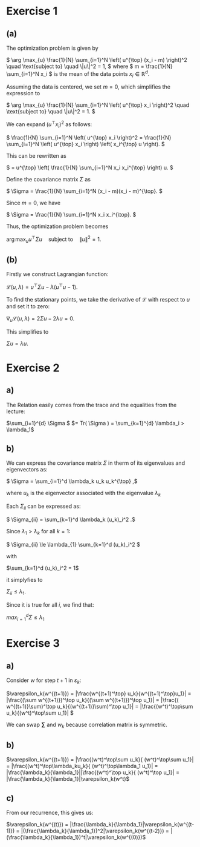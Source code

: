 # Exercise 1

## (a)

The optimization problem is given by 

$`
 \arg \max_{u} \frac{1}{N} \sum_{i=1}^N \left( u^{\top} (x_i - m) \right)^2 \quad \text{subject to} \quad \|u\|^2 = 1, 
`$
where $` m = \frac{1}{N} \sum_{i=1}^N x_i `$ is the mean of the data points $` x_i \in \mathbb{R}^d `$.

Assuming the data is centered, we set $` m = 0 `$, which simplifies the expression to

$`
\arg \max_{u} \frac{1}{N} \sum_{i=1}^N \left( u^{\top} x_i \right)^2 \quad \text{subject to} \quad \|u\|^2 = 1.
`$

We can expand $` \left( u^{\top} x_i \right)^2 `$ as follows:

$`
\frac{1}{N} \sum_{i=1}^N \left( u^{\top} x_i \right)^2 = \frac{1}{N} \sum_{i=1}^N \left( u^{\top} x_i \right) \left( x_i^{\top} u \right).
`$

This can be rewritten as

$`
= u^{\top} \left( \frac{1}{N} \sum_{i=1}^N x_i x_i^{\top} \right) u.
`$

Define the covariance matrix $` \Sigma `$ as

$`
\Sigma = \frac{1}{N} \sum_{i=1}^N (x_i - m)(x_i - m)^{\top}.
`$

Since $` m = 0 `$, we have

$`
\Sigma = \frac{1}{N} \sum_{i=1}^N x_i x_i^{\top}.
`$

Thus, the optimization problem becomes

$`
\arg \max_{u} u^{\top} \Sigma u \quad \text{subject to} \quad \|u\|^2 = 1.
`$

## (b)

Firstly we construct Lagrangian function:

$`
\mathcal{L}(u, \lambda) = u^{\top} \Sigma u - \lambda \left( u^{\top} u - 1 \right).
`$

To find the stationary points, we take the derivative of $` \mathcal{L} `$ with respect to $` u `$ and set it to zero:

$`
\nabla_u \mathcal{L}(u, \lambda) = 2 \Sigma u - 2 \lambda u = 0.
`$

This simplifies to

$`
\Sigma u = \lambda u.
`$

# Exercise 2

## a)

The Relation easily comes from the trace and the equalities from the lecture:

$`\sum_{i=1}^{d} \Sigma `$
$`= Tr( \Sigma ) = \sum_{k=1}^{d} \lambda_i > \lambda_1`$

## b) 

We can express the covariance matrix $` \Sigma `$ in therm of its eigenvalues and eigenvectors as:

$` \Sigma = \sum_{i=1}^d \lambda_k u_k u_k^{\top} ,`$

where $` u_k `$ is the eigenvector associated with the eigenvalue $` \lambda_k `$

Each $` \Sigma_{ii} `$ can be expressed as:

$` \Sigma_{ii} = \sum_{k=1}^d \lambda_k (u_k)_i^2 .`$

Since $` \lambda_{1} > \lambda_k `$ for all $` k = 1 `$:

$` \Sigma_{ii} \le \lambda_{1} \sum_{k=1}^d (u_k)_i^2 `$

with

$\sum_{k=1}^d (u_k)_i^2 = 1$ 

it simplyfies to

$` \Sigma_{ii} \le \lambda_{1} .`$

Since it is true for all $i$, we find that:

$` max_{i=1}^d \Sigma \le \lambda_{1}`$ 

# Exercise 3

## a) 

Consider $w$ for step $t+1$ in $\varepsilon_k$: 

$\varepsilon_k(w^{(t+1)}) = |\frac{w^{(t+1)^\top} u_k}{w^{(t+1)^\top}u_1}| = |\frac{(\sum w^{(t+1)})^\top u_k}{(\sum w^{(t+1)})^\top u_1}| = |\frac{( w^{(t+1)}\sum)^\top u_k}{(w^{(t+1)}\sum)^\top u_1}| = |\frac{(w^t)^\top\sum u_k}{(w^t)^\top\sum u_1}| $

We can swap **∑** and $w_k$ because correlation matrix is symmetric.

## b)

$\varepsilon_k(w^{(t+1)}) = |\frac{(w^t)^\top\sum u_k}{ (w^t)^\top\sum u_1}| = |\frac{(w^t)^\top\lambda_ku_k}{ (w^t)^\top\lambda_1 u_1}| = |\frac{\lambda_k}{\lambda_1}||\frac{(w^t)^\top u_k}{ (w^t)^\top u_1}| =  |\frac{\lambda_k}{\lambda_1}|\varepsilon_k(w^t)$
 
## c)

From our recurrence, this gives us: 

$\varepsilon_k(w^{(t)}) = |\frac{\lambda_k}{\lambda_1}|\varepsilon_k(w^{(t-1)}) = |(\frac{\lambda_k}{\lambda_1})^2|\varepsilon_k(w^{(t-2)}) = |(\frac{\lambda_k}{\lambda_1})^t|\varepsilon_k(w^{(0)})$
